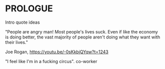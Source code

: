 
# PROLOGUE

Intro quote ideas

"People are angry man! Most people's lives suck. Even if like the economy is doing better, the vast majority of people aren't doing what they want with their lives."

Joe Rogan, https://youtu.be/-0sKkbjQYqw?t=1243

"I feel like I'm in a fucking circus".
co-worker
